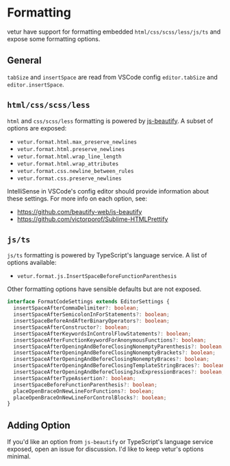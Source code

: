 # Formatting

vetur have support for formatting embedded `html/css/scss/less/js/ts` and expose some formatting options.

## General

`tabSize` and `insertSpace` are read from VSCode config `editor.tabSize` and `editor.insertSpace`.

## `html/css/scss/less`

`html` and `css/scss/less` formatting is powered by [js-beautify](https://github.com/beautify-web/js-beautify).
A subset of options are exposed:

- `vetur.format.html.max_preserve_newlines`
- `vetur.format.html.preserve_newlines`
- `vetur.format.html.wrap_line_length`
- `vetur.format.html.wrap_attributes`
- `vetur.format.css.newline_between_rules`
- `vetur.format.css.preserve_newlines`

IntelliSense in VSCode's config editor should provide information about these settings.
For more info on each option, see: 

- https://github.com/beautify-web/js-beautify
- https://github.com/victorporof/Sublime-HTMLPrettify

## `js/ts`

`js/ts` formatting is powered by TypeScript's language service. A list of options available:

- `vetur.format.js.InsertSpaceBeforeFunctionParenthesis`

Other formatting options have sensible defaults but are not exposed.

```ts
interface FormatCodeSettings extends EditorSettings {
  insertSpaceAfterCommaDelimiter?: boolean;
  insertSpaceAfterSemicolonInForStatements?: boolean;
  insertSpaceBeforeAndAfterBinaryOperators?: boolean;
  insertSpaceAfterConstructor?: boolean;
  insertSpaceAfterKeywordsInControlFlowStatements?: boolean;
  insertSpaceAfterFunctionKeywordForAnonymousFunctions?: boolean;
  insertSpaceAfterOpeningAndBeforeClosingNonemptyParenthesis?: boolean;
  insertSpaceAfterOpeningAndBeforeClosingNonemptyBrackets?: boolean;
  insertSpaceAfterOpeningAndBeforeClosingNonemptyBraces?: boolean;
  insertSpaceAfterOpeningAndBeforeClosingTemplateStringBraces?: boolean;
  insertSpaceAfterOpeningAndBeforeClosingJsxExpressionBraces?: boolean;
  insertSpaceAfterTypeAssertion?: boolean;
  insertSpaceBeforeFunctionParenthesis?: boolean;
  placeOpenBraceOnNewLineForFunctions?: boolean;
  placeOpenBraceOnNewLineForControlBlocks?: boolean;
}
```

## Adding Option

If you'd like an option from `js-beautify` or TypeScript's language service exposed, open an issue for discussion.
I'd like to keep vetur's options minimal.